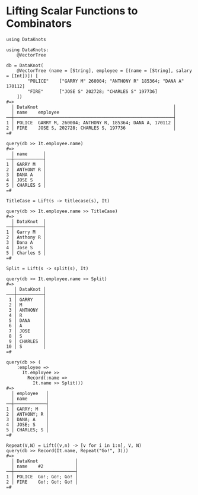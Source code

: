 # Lifting Scalar Functions to Combinators

    using DataKnots

    using DataKnots:
        @VectorTree

    db = DataKnot(
        @VectorTree (name = [String], employee = [(name = [String], salary = [Int])]) [
            "POLICE"    ["GARRY M" 260004; "ANTHONY R" 185364; "DANA A" 170112]
            "FIRE"      ["JOSE S" 202728; "CHARLES S" 197736]
        ])
    #=>
      │ DataKnot                                                   │
      │ name    employee                                           │
    ──┼────────────────────────────────────────────────────────────┤
    1 │ POLICE  GARRY M, 260004; ANTHONY R, 185364; DANA A, 170112 │
    2 │ FIRE    JOSE S, 202728; CHARLES S, 197736                  │
    =#

    query(db >> It.employee.name)
    #=>
      │ name      │
    ──┼───────────┤
    1 │ GARRY M   │
    2 │ ANTHONY R │
    3 │ DANA A    │
    4 │ JOSE S    │
    5 │ CHARLES S │
    =#

    TitleCase = Lift(s -> titlecase(s), It)

    query(db >> It.employee.name >> TitleCase)
    #=>
      │ DataKnot  │
    ──┼───────────┤
    1 │ Garry M   │
    2 │ Anthony R │
    3 │ Dana A    │
    4 │ Jose S    │
    5 │ Charles S │
    =#

    Split = Lift(s -> split(s), It)

    query(db >> It.employee.name >> Split)
    #=>
       │ DataKnot │
    ───┼──────────┤
     1 │ GARRY    │
     2 │ M        │
     3 │ ANTHONY  │
     4 │ R        │
     5 │ DANA     │
     6 │ A        │
     7 │ JOSE     │
     8 │ S        │
     9 │ CHARLES  │
    10 │ S        │
    =#

    query(db >> (
        :employee =>
          It.employee >>
            Record(:name =>
              It.name >> Split)))
    #=>
      │ employee   │
      │ name       │
    ──┼────────────┤
    1 │ GARRY; M   │
    2 │ ANTHONY; R │
    3 │ DANA; A    │
    4 │ JOSE; S    │
    5 │ CHARLES; S │
    =#

    Repeat(V,N) = Lift((v,n) -> [v for i in 1:n], V, N)
    query(db >> Record(It.name, Repeat("Go!", 3)))
    #=>
      │ DataKnot              │
      │ name    #2            │
    ──┼───────────────────────┤
    1 │ POLICE  Go!; Go!; Go! │
    2 │ FIRE    Go!; Go!; Go! │
    =#

